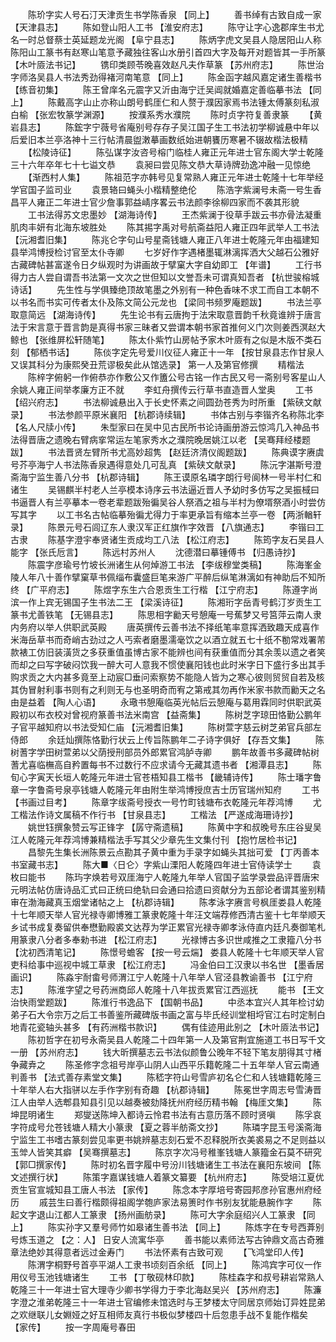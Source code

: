 <!-- { "loadSidebar": true } -->
　　陈玠字实人号石汀天津贡生书学陈香泉 【同上】 
　　善书绰有古致自成一家 【天津县志】 
　　陈如登山阳人工书 【淮安府志】 
　　陈守让字心逸郡庠生书尤名一时总督蔡士英延题龙光阁 【阜宁县志】 
　　陈炳字虎文吴县人隐居阳山人称陈阳山工篆书有赵寒山笔意予藏独往客山水册引首四大字及每开对题皆其一手所篆 【木叶厱法书记】 
　　镌印类顾苓晚喜效赵凡夫作草篆 【苏州府志】 
　　陈世治字师洛吴县人书法秀劲得褚河南笔意 【同上】 
　　陈金函字越风嘉定诸生善楷书 【练音初集】 
　　陈王曾庠名元震字又沂由海宁迁吴阊就婚嘉定善临摹书法 【同上】 
　　陈戴高字山止亦称山朗号鹤厓仁和人赘于濮因家焉书法锺太傅篆刻私淑白榆 【张宏牧篆学渊源】 
　　按濮系秀水濮院 
　　陈时贞字符复善隶篆 
　　【黄岩县志】 
　　陈鋐字宁薇号省庵别号存存子吴江国子生工书法初学柳诚悬中年以后爱旧本兰亭洛神十三行帖清晨盥潄摹画数纸始进朝饔历寒暑不辍故楷法极精 
　　【松陵诗征】 
　　陈弘谋字汝咨号榕门临桂人雍正元年进士官东阁大学士乾隆三十六年卒年七十七谥文恭 
　　袁昶曰尝见陈文恭大草诗牌劲逸冲融一见惊绝 
　　【渐西村人集】 
　　陈祖范字亦韩号见复常熟人雍正元年进士乾隆十七年举经学官国子监司业 
　　袁景辂曰蝇头小楷精整绝伦 
　　陈浩字紫澜号未斋一号生香昌平人雍正二年进士官少詹事郭益崝序畧云书法颜李徐柳四家而不袭其形貌 
　　工书法得苏文忠墨妙 【湖海诗传】 
　　王杰紫澜于役草手跋云书亦骨法凝重肌肉丰妍有北海东坡胜处 
　　陈其掦字禹对号航斋益阳人雍正四年武举人工书法 【沅湘耆旧集】 
　　陈兆仑字句山号星斋钱塘人雍正八年进士乾隆元年由福建知县举鸿博授检讨官至太仆寺卿 
　　七岁好作字遇楮墨辄淋漓挥洒大父越石公雅好古藏碑帖甚富遂令日夕纵观时为讲画故于擘窠大字自幼即工 【年谱】 
　　工行书得力古人尝自谓吾书法第一文次之世但知以文誉吾未可谓真知吾者 【杭世骏榕城诗话】 
　　先生性与学俱臻绝顶故笔墨之外别有一种色香味不求工而自工本朝不以书名而书实可传者太仆及陈文简公元龙也 【梁同书频罗庵题跋】 
　　书法兰亭取意简远 【湖海诗传】 
　　先生论书有云唐拘于法宋取意晋韵千秋竟谁辨于唐言法于宋言意于晋言韵是真得书家三昧者又尝谓本朝书家首推何义门次则姜西溟赵大鲸也 【张维屏松轩随笔】 
　　陈太仆紫竹山房帖予家木叶厱有之似是木版不类石刻 【郁栖书话】 
　　陈倓字定先号爱川仪征人雍正十一年 【按甘泉县志作甘泉人又误其科分为康熙癸丑荒谬极矣此从馆选录】 第一人及第官修撰 
　　精楷法 
　　陈梓字俯躬一作俯恭亦作敷公又作簠公号古铭一作古民又号一斋别号客星山人余姚人雍正间举孝廉方正不就 
　　李虹舟撰传云行草书直造晋人堂奥 
　　工书 【绍兴府志】 
　　书法柳诚悬出入于长史怀素之间圆劲苍秀为时所重 【紫硖文献录】 
　　书法参颜平原米襄阳 【杭郡诗续辑】 
　　书体古别与李锴齐名称陈北李 【名人尺牍小传】 
　　朱型家曰在吴中见古民所书论诗画册游云惊鸿几入神品书法得晋唐之遗晚右臂病挛常运左笔家秀水之濮院晚居姚江以老 【吴骞拜经楼题跋】 
　　书法晋贤左臂所书尤高妙超隽 【赵廷济清仪阁题跋】 
　　陈典谟字赓虞号芥亭海宁人书法陈香泉遇得意处几可乱真 【紫硖文献录】 
　　陈沅字湛斯号澄斋海宁监生善八分书 【杭郡诗辑】 
　　陈王谟原名璘字朗行号阆林一号半村仁和诸生 
　　吴锡麒半村老人兰亭模本诗序云书法逼近晋人予幼时多仿写之吴振棫曰书逼晋人有兰亭摹本一卷老辈题跋殆徧吴谷人祭酒之祖与半村为僚壻祭酒小时尝仿写其字 
　　以工书名古帖临摹殆徧尤得力于率更承旨有缩本兰亭一卷 【两浙輶轩录】 
　　陈景元号石闾辽东人隶汉军正红旗作字效晋 【八旗通志】 
　　李锴曰工古隶 
　　陈基字澄宇奉贤诸生贡成均工八法 【松江府志】 
　　陈筠字友石吴县人能字 【张氏卮言】 
　　陈远村苏州人 
　　沈德潜曰摹锺傅书 【归愚诗抄】 
　　陈震字彦瑜号竹坡长洲诸生从何焯游工书法 【李绂穆堂类稿】 
　　陈海峯金陵人年八十善作擘窠草书佩缁布囊盛巨笔来游广平醉后纵笔淋漓如有神助后不知所终 【广平府志】 
　　陈煜字东生六合恩贡生工行楷 【江宁府志】 
　　陈遵字尚滨一作上宾无锡国子生书法二王 【梁溪诗征】 
　　陈湘珩字岳青号鹤汀岁贡生工篆书尤善铁笔 【无锡县志】 
　　陈思相字勷天号憩庵一号蕉梦又号筥萍云南人隶内务府以举人供职武英殿 
　　唐英撰传云善书法不择纸笔率意挥洒致趣天成喜作米海岳草书而奇峭古劲过之人丐索者磨墨濡毫饮之以酒立就五七十纸不勌常戏署芾款裱工仿旧装潢货之多获重值虽博古家不能辨也间有获重值而分其余羡以遗之者笑而却之曰写字破闷饮我一醉大可人意我不惯使襄阳钱也此时米字日下盛行多出其手购求贡之大内甚多竟至上动宸□垂问索察势不能隐人皆为之寒心彼则贸贸自若及核其伪冒射利事书则有之利则无与也圣明奇而宥之第戒其勿再作米家书款而勷天之名由是益着 【陶人心语】 
　　永璥书憩庵临英光帖后云憩庵与葛用霖同时供职武英殿初以布衣校对曾视府篆善书法米南宫 【益斋集】 
　　陈树芝字琼田恪勤公鹏年子官平越知府以书法受知仁庙 【沅湘耆旧集】 
　　陈树萱字慈云树芝弟官兵部左侍郎 
　　余廷灿撰陈恪勤行状云上传旨陈鹏年二子诗字俱好 【存吾文集】 
　　陈树蓍字学田树萱弟以父荫授刑部员外郎累官鸿胪寺卿 
　　鹏年故善书多藏碑帖树蓍尤喜临橅高自矜置每书不过数行不应求请今无藏其遗书者 【湘潭县志】 
　　陈旬心字寅天长垣人乾隆元年进士官苍梧知县工楷书 【畿辅诗传】 
　　陈士璠字鲁章一字鲁斋号泉亭钱塘人乾隆元年由附生举鸿博授庶吉士历官瑞州知府 
　　工书 【书画过目考】 
　　陈章字绂斋号授衣一号竹町钱塘布衣乾隆元年荐鸿博 
　　尤工楷法作诗文属稿不作行书 【甘泉县志】 
　　工楷法 【严遂成海珊诗抄】 
　　姚世钰撰象赞云写正锋字 【孱守斋遗稿】 
　　陈黄中字和叔晚号东庄谷叟吴江人乾隆元年荐鸿博兼精楷法手写其父少章先生文集付刊 【抱竹居检书记】 
　　昌黎先生集长洲陈景云点勘其子黄中重为手录字如蝇头其拙可爱 【丁丙善本书室藏书志】 
　　陈大■〈日仑〉字紫山溧阳人乾隆四年进士官侍读学士 
　　袁枚曰能书 
　　陈玙字焕若号双厓海宁人乾隆九年举人官国子监学录尝品评晋唐宋元明法帖仿唐诗品汇式曰正统曰绝轨曰会通曰拾遗曰资献分为五部论者谓其鉴别精审在渤海藏真玉烟堂诸帖之上 【杭郡诗辑】 
　　陈孝泳字赓言号枫厓娄县人乾隆十七年顺天举人官光禄寺卿博雅工篆隶乾隆十年汪文端荐修西清古鉴十七年举顺天乡试书成复奏留供奉懋勤殿裘文达荐为学正累官光禄寺卿孝泳侍直内廷凡奏御笔札用篆隶八分者多奉勑书进 【松江府志】 
　　光禄博古多识世咸推之工隶籀八分书 【沈初西清笔记】 
　　陈憬号蟾客 【按一号云煓】 娄县人乾隆十七年顺天举人官吏科给事中巡视中城工草隶 【松江府志】 
　　冯金伯曰工汉隶以书名世 【墨香居画识】 
　　陈淼宇耐畬号师渭江宁人乾隆十八年举人官泾县教谕善书 【江宁府志】 
　　陈淮字望之号药洲商邱人乾隆十八年拔贡累官江西巡抚 
　　能书 【王文治快雨堂题跋】 
　　陈淮行书逸品下 【国朝书品】 
　　中丞本宜兴人其年检讨幼弟子石大令宗万之后工书善鉴所藏碑版书画之富与毕氏经训堂相埒官江右时定制白地青花瓷轴头甚多 【有药洲楷书款识】 
　　偶有佳迹用此别之 【木叶厱法书记】 
　　陈初哲字在初号永斋吴县人乾隆二十四年第一人及第官荆宜施道工书日写千文一册 【苏州府志】 
　　钱大昕撰墓志云书法似颜鲁公晚年不轻下笔友朋得其寸楮争藏弆之 
　　陈圣修字念祖号岸亭山阴人山西平乐籍乾隆二十五年举人官云南通判善书 【法式善存素堂文集】 
　　陈嵇字符山号雪庐初名仑仁和人钱塘籍乾隆三十年举人右大指骈以左手作字别有奇趣 【杭郡诗辑】 
　　陈冕世字周志号雪涛晋江人由举人选郫县知县引见以越奏被劾降抚州府经历精书翰 【梅厓文集】 
　　陈坤昆明诸生 
　　郑燮送陈坤入都诗云怜君书法有古意历落不顾时贤嗔 
　　陈孚哀字符成号允苍钱塘人精大小篆隶 【夏之蓉半舫斋文抄】 
　　陈璘字昆玉号溪斋海宁监生工书嗜古篆刻尝见率更书姚辨墓志刻石爱不忍释脱所衣美裘易之不足则益以玉斚人皆笑其癖 【吴骞撰墓志】 
　　陈京字次冯号稚峯钱塘人篆籀金石莫不研究 【郭□撰家传】 
　　陈时初名晋字履中号汾川钱塘诸生工书法在襄阳东坡间 【陈文述撰行状】 
　　陈策字嘉谋钱塘人着篆文纂要 【杭州府志】 
　　陈受培江夏优贡生官宣城知县工唐人书法 【家传】 
　　陈念本字厚培号寄园邦彦孙官惠州府经历 
　　戚芸生曰善行楷颇得祖阁学匏庐家法易箦时作书别友犹能悬腕作字 
　　陈起文字退山江都人工篆隶 【扬州画舫录】 
　　陈可大字余庭绍兴人工篆隶 【同上】 
　　陈实孙字又羣号师竹如皋诸生善书法 【同上】 
　　陈炼字在专号西葊别号炼玉道之 【之：人】 日安人流寓华亭 
　　善书能以素师法写古钟鼎文高古奇雅章法绝妙其得意者远过金寿门 
　　书法怀素有古致可观 
　　【飞鸿堂印人传】 
　　陈渭字桐野号首亭平湖人工隶书顷刻百余纸 【同上】 
　　陈鸿宾字可仪一作用仪号玉池钱塘诸生 
　　工书 【丁敬砚林印款】 
　　陈桂森字和叔号耕岩常熟人乾隆三十一年进士官大理寺少卿书学得力于李北海赵吴兴 【苏州府志】 
　　陈濂字澄之淮弟乾隆三十一年进士官编修未馆选时与王梦楼太守同居京师始订异姓昆弟之欢继联儿女婣娅之好互相师友真行书极似梦楼四十后忽患手战不复能作楷矣 【家传】 
　　按一字周庵号春田 
